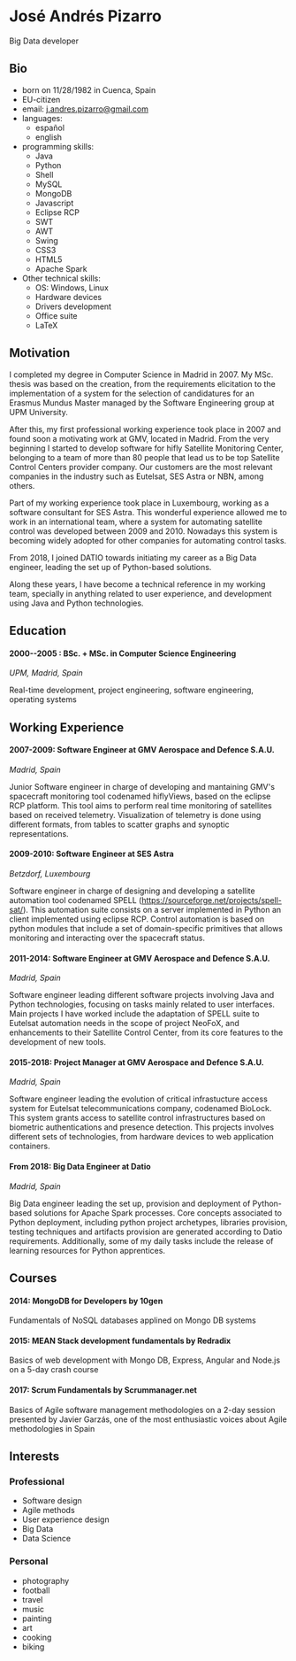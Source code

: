 José Andrés Pizarro
===================

Big Data developer

Bio
---

 * born on 11/28/1982 in Cuenca, Spain
 * EU-citizen
 * email: j.andres.pizarro@gmail.com
 * languages:
   * español
   * english
 * programming skills:
   * Java
   * Python
   * Shell
   * MySQL
   * MongoDB
   * Javascript
   * Eclipse RCP
   * SWT
   * AWT
   * Swing
   * CSS3
   * HTML5
   * Apache Spark
 * Other technical skills:
   * OS: Windows, Linux
   * Hardware devices
   * Drivers development
   * Office suite
   * LaTeX

Motivation
----------

I completed my degree in Computer Science in Madrid in 2007. My MSc. thesis was based on 
the creation, from the requirements elicitation to the implementation of a system for the selection of candidatures for an
Erasmus Mundus Master managed by the Software Engineering group at UPM University.

After this, my first professional working experience took place in 2007 and found soon a motivating work 
at GMV, located in Madrid. From the very beginning I started to develop software for hifly Satellite Monitoring Center,
belonging to a team of more than 80 people that lead us to be top Satellite Control Centers provider company. 
Our customers are the most relevant companies in the industry such as Eutelsat, SES Astra or NBN, among others.

Part of my working experience took place in Luxembourg, working as a software consultant for SES Astra.
This wonderful experience allowed me to work in an international team, where a system for automating satellite control
was developed between 2009 and 2010. Nowadays this system is becoming widely adopted for other companies for automating
control tasks.

From 2018, I joined DATIO towards initiating my career as a Big Data engineer, leading the set up of Python-based
solutions.

Along these years, I have become a technical reference in my working team, specially in anything related
to user experience, and development using Java and Python technologies.

Education
---------

#### 2000--2005 : BSc. + MSc. in **Computer Science Engineering**
_UPM, Madrid, Spain_

Real-time development, project engineering, software engineering, operating systems

Working Experience
------------------

#### 2007-2009: Software Engineer at GMV Aerospace and Defence S.A.U.
_Madrid, Spain_

Junior Software engineer in charge of developing and mantaining GMV's spacecraft monitoring tool codenamed hiflyViews, based on the eclipse RCP platform.
This tool aims to perform real time monitoring of satellites based on received telemetry. Visualization of telemetry is done using different formats,
from tables to scatter graphs and synoptic representations.


#### 2009-2010: Software Engineer at SES Astra
_Betzdorf, Luxembourg_

Software engineer in charge of designing and developing a satellite automation tool codenamed SPELL (https://sourceforge.net/projects/spell-sat/).
This automation suite consists on a server implemented in Python an client implemented using eclipse RCP.
Control automation is based on python modules that include a set of domain-specific primitives that allows monitoring and interacting over the
spacecraft status.


#### 2011-2014: Software Engineer at GMV Aerospace and Defence S.A.U.
_Madrid, Spain_

Software engineer leading different software projects involving Java and Python technologies, focusing on tasks mainly related to user interfaces.
Main projects I have worked include the adaptation of SPELL suite to Eutelsat automation needs in the scope of project NeoFoX, and enhancements to
their Satellite Control Center, from its core features to the development of new tools.


#### 2015-2018: Project Manager at GMV Aerospace and Defence S.A.U.
_Madrid, Spain_

Software engineer leading the evolution of critical infrastucture access system for Eutelsat telecommunications company, codenamed BioLock. This system
grants access to satellite control infrastructures based on biometric authentications and presence detection.
This projects involves different sets of technologies, from hardware devices to web application containers.

#### From 2018: Big Data Engineer at Datio
_Madrid, Spain_

Big Data engineer leading the set up, provision and deployment of Python-based solutions for Apache Spark processes.
Core concepts associated to Python deployment, including python project archetypes, libraries provision, testing techniques and artifacts provision are
generated according to Datio requirements. Additionally, some of my daily tasks include the release of learning resources for Python apprentices.

Courses
-------

#### 2014: MongoDB for Developers by 10gen
Fundamentals of NoSQL databases applined on Mongo DB systems

#### 2015: MEAN Stack development fundamentals by Redradix
Basics of web development with Mongo DB, Express, Angular and Node.js on a 5-day crash course

#### 2017: Scrum Fundamentals by Scrummanager.net
Basics of Agile software management methodologies on a 2-day session presented by Javier Garzás, one of the most enthusiastic voices about Agile methodologies in Spain

Interests
---------

### Professional

 * Software design
 * Agile methods
 * User experience design
 * Big Data
 * Data Science

### Personal

 * photography
 * football
 * travel
 * music
 * painting 
 * art
 * cooking
 * biking
